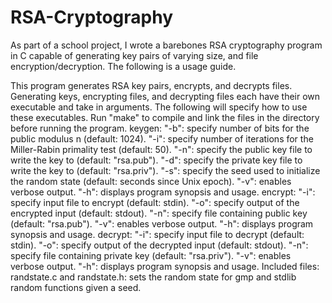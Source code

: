 # RSA-Cryptography
As part of a school project, I wrote a barebones RSA cryptography program in C capable of generating key pairs of varying size, and file encryption/decryption.
The following is a usage guide.

This program generates RSA key pairs, encrypts, and decrypts files. Generating keys, encrypting files,
and decrypting files each have their own executable and take in arguments. The following will specify
how to use these executables. Run "make" to compile and link the files in the directory before running
the program.
keygen:
"-b": specify number of bits for the public modulus n (default: 1024).
"-i": specify number of iterations for the Miller-Rabin primality test (default: 50).
"-n": specify the public key file to write the key to (default: "rsa.pub").
"-d": specify the private key file to write the key to (default: "rsa.priv").
"-s": specify the seed used to initialize the random state (default: seconds since Unix epoch).
"-v": enables verbose output.
"-h": displays program synopsis and usage.
encrypt:
"-i": specify input file to encrypt (default: stdin).
"-o": specify output of the encrypted input (default: stdout).
"-n": specify file containing public key (default: "rsa.pub").
"-v": enables verbose output.
"-h": displays program synopsis and usage.
decrypt:
"-i": specify input file to decrypt (default: stdin).
"-o": specify output of the decrypted input (default: stdout).
"-n": specify file containing private key (default: "rsa.priv").
"-v": enables verbose output.
"-h": displays program synopsis and usage.
Included files:
randstate.c and randstate.h: sets the random state for gmp and stdlib random functions given a seed.
